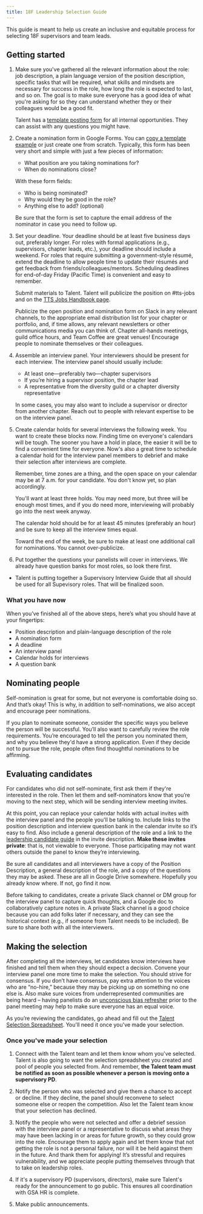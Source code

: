 ```yaml
---
title: 18F Leadership Selection Guide
---
```


This guide is meant to help us create an inclusive and equitable process for selecting 18F supervisors and team leads.

## Getting started

1. Make sure you've gathered all the relevant information about the role: job description, a plain language version of the position description, specific tasks that will be required, what skills and mindsets are necessary for success in the role, how long the role is expected to last, and so on. The goal is to make sure everyone has a good idea of what you're asking for so they can understand whether they or their colleagues would be a good fit.

   Talent has a [template posting form](https://docs.google.com/document/d/1YIliZcF8dhqs4GzBAKYj5niqdgcN4tggTTDl3zeIOO8/edit) for all internal opportunities. They can assist with any questions you might have.

2. Create a nomination form in Google Forms. You can [copy a template example](https://docs.google.com/forms/d/e/1FAIpQLSe69wRKtbqqG1sxilpfTN7MVSZU5JOOP_rT_AVmMOfBpAy74A/viewform) or just create one from scratch. Typically, this form has been very short and simple with just a few pieces of information:

   - What position are you taking nominations for?
   - When do nominations close?

   With these form fields:

   - Who is being nominated?
   - Why would they be good in the role?
   - Anything else to add? (optional)

   Be sure that the form is set to capture the email address of the nominator in case you need to follow up.

3. Set your deadline. Your deadline should be at least five business days out, preferably longer. For roles with formal applications (e.g., supervisors, chapter leads, etc.), your deadline should include a weekend. For roles that require submitting a government-style résumé, extend the deadline to allow people time to update their résumés and get feedback from friends/colleagues/mentors. Scheduling deadlines for end-of-day Friday (Pacific Time) is convenient and easy to remember.

   Submit materials to Talent. Talent will publicize the position on #tts-jobs and on the [TTS Jobs Handbook page]({{site.baseurl}}/ttsjobs/).

   Publicize the open position and nomination form on Slack in any relevant channels, to the appropriate email distribution list for your chapter or portfolio, and, if time allows, any relevant newsletters or other communications media you can think of. Chapter all-hands meetings, guild office hours, and Team Coffee are great venues! Encourage people to nominate themselves or their colleagues.

4. Assemble an interview panel. Your interviewers should be present for each interview. The interview panel should usually include:

   - At least one—preferably two—chapter supervisors
   - If you’re hiring a supervisor position, the chapter lead
   - A representative from the diversity guild or a chapter diversity representative

   In some cases, you may also want to include a supervisor or director from another chapter. Reach out to people with relevant expertise to be on the interview panel.

5. Create calendar holds for several interviews the following week. You want to create these blocks now. Finding time on everyone's calendars will be tough. The sooner you have a hold in place, the easier it will be to find a convenient time for everyone. Now's also a great time to schedule a calendar hold for the interview panel members to debrief and make their selection after interviews are complete.

   Remember, time zones are a thing, and the open space on your calendar may be at 7 a.m. for your candidate. You don't know yet, so plan accordingly.

   You'll want at least three holds. You may need more, but three will be enough most times, and if you do need more, interviewing will probably go into the next week anyway.

   The calendar hold should be for at least 45 minutes (preferably an hour) and be sure to keep all the interview times equal.

   Toward the end of the week, be sure to make at least one additional call for nominations. You cannot over-publicize.

6. Put together the questions your panelists will cover in interviews. We already have question banks for most roles, so look there first.

- Talent is putting together a Supervisory Interview Guide that all should be used for all Supevisory roles. That will be finalized soon.

### What you have now

When you’ve finished all of the above steps, here’s what you should have at your fingertips:

- Position description and plain-language description of the role
- A nomination form
- A deadline
- An interview panel
- Calendar holds for interviews
- A question bank

## Nominating people

Self-nomination is great for some, but not everyone is comfortable doing so. And that’s okay! This is why, in addition to self-nominations, we also accept and encourage peer nominations.

If you plan to nominate someone, consider the specific ways you believe the person will be successful. You’ll also want to carefully review the role requirements. You’re encouraged to tell the person you nominated them, and why you believe they'd have a strong application. Even if they decide not to pursue the role, people often find thoughtful nominations to be affirming.

## Evaluating candidates

For candidates who did not self-nominate, first ask them if they're interested in the role. Then let them and self-nominators know that you’re moving to the next step, which will be sending interview meeting invites.

At this point, you can replace your calendar holds with actual invites with the interview panel and the people you'll be talking to. Include links to the position description and interview question bank in the calendar invite so it’s easy to find. Also include a general description of the role and a link to the [leadership candidate guide]({{site.baseurl}}/leadership-candidate-guide/) in the invite description. **Make these invites private**: that is, not viewable to everyone. Those participating may not want others outside the panel to know they’re interviewing.

Be sure all candidates and all interviewers have a copy of the Position Description, a general description of the role, and a copy of the questions they may be asked. These are all in Google Drive somewhere. Hopefully you already know where. If not, go find it now.

Before talking to candidates, create a private Slack channel or DM group for the interview panel to capture quick thoughts, and a Google doc to collaboratively capture notes in. A private Slack channel is a good choice because you can add folks later if necessary, and they can see the historical context (e.g., if someone from Talent needs to be included). Be sure to share both with all the interviewers.

## Making the selection

After completing all the interviews, let candidates know interviews have finished and tell them when they should expect a decision. Convene your interview panel one more time to make the selection. You should strive for consensus. If you don’t have consensus, pay extra attention to the voices who are “no-hire,” because they may be picking up on something no one else is. Also make sure voices from underrepresented communities are being heard – having panelists do an [unconscious bias refresher](https://diversity.ucsf.edu/resources/unconscious-bias) prior to the panel meeting may help to make sure everyone has an equal voice.

As you’re reviewing the candidates, go ahead and fill out the [Talent Selection Spreadsheet](https://docs.google.com/spreadsheets/d/1EN3iLUmmDQ4iX5k-AsDsUPUd_igrEy3BEtlIs5KM59w/edit#gid=0). You'll need it once you've made your selection.

### Once you've made your selection

1. Connect with the Talent team and let them know whom you've selected. Talent is also going to want the selection spreadsheet you created and pool of people you selected from. And remember, **the Talent team must be notified as soon as possible whenever a person is moving onto a supervisory PD**.

2. Notify the person who was selected and give them a chance to accept or decline. If they decline, the panel should reconvene to select someone else or reopen the competition. Also let the Talent team know that your selection has declined.

3. Notify the people who were not selected and offer a debrief session with the interview panel or a representative to discuss what areas they may have been lacking in or areas for future growth, so they could grow into the role. Encourage them to apply again and let them know that not getting the role is not a personal failure, nor will it be held against them in the future. And thank them for applying! It’s stressful and requires vulnerability, and we appreciate people putting themselves through that to take on leadership roles.

4. If it's a supervisory PD (supervisors, directors), make sure Talent's ready for the announcement to go public. This ensures all coordination with GSA HR is complete.

5. Make public announcements.
